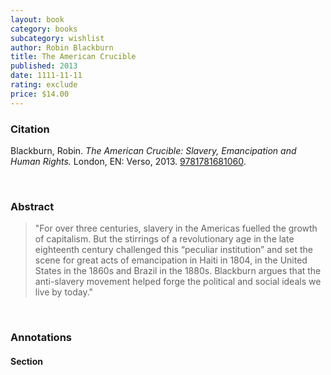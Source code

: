 ```yaml
---
layout: book
category: books
subcategory: wishlist
author: Robin Blackburn
title: The American Crucible
published: 2013
date: 1111-11-11
rating: exclude
price: $14.00
---
```


### Citation

Blackburn, Robin. *The American Crucible: Slavery, Emancipation and Human Rights.* London, EN: Verso, 2013. [9781781681060](https://www.versobooks.com/en-ca/products/2190-the-american-crucible).

<br>

### Abstract

> "For over three centuries, slavery in the Americas fuelled the growth of capitalism. But the stirrings of a revolutionary age in the late eighteenth century challenged this “peculiar institution” and set the scene for great acts of emancipation in Haiti in 1804, in the United States in the 1860s and Brazil in the 1880s. Blackburn argues that the anti-slavery movement helped forge the political and social ideals we live by today."

<br>

### Annotations

#### Section

<br>
